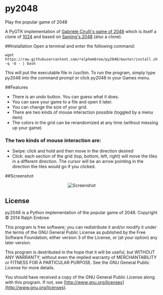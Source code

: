 py2048
======

Play the popular game of 2048

A PyGTK implementation of [Gabriele Cirulli's game of 2048](https://github.com/gabrielecirulli/2048) which is itself a clone of [1024](https://play.google.com/store/apps/details?id=com.veewo.a1024) and based on [Saming's 2048](http://saming.fr/p/2048/) (also a clone).

##Installation
Open a terminal and enter the following command:

    wget https://raw.githubusercontent.com/ralphembree/py2048/master/install.sh -q -O - | bash

This will put the executable file in /usr/bin.
To run the program, simply type py2048 into the command prompt or click py2048 in your Games menu.

##Features
* There is an undo button.  You can guess what it does.
* You can save your game to a file and open it later.
* You can change the size of your grid.
* There are two kinds of mouse interaction possible (toggled by a menu item)
* The colors in the grid can be rerandomized at any time (without messing up your game)

### The two kinds of mouse interaction are:
* Swipe: click and hold and then move in the direction desired
* Click: each section of the grid (top, bottom, left, right) will move the tiles in a different direction.  The cursor will be an arrow pointing in the direction the tiles would go if you clicked.

##Screenshot

<p align="center">
  <img src="https://github.com/ralphembree/py2048/blob/master/screenshot.png" alt="Screenshot"/>
</p>

## License
py2048 is a Python implementation of the popular game of 2048.
Copyright © 2014 Ralph Embree

This program is free software; you can redistribute it and/or modify
it under the terms of the GNU General Public License as published by
the Free Software Foundation; either version 3 of the License, or
(at your option) any later version.

This program is destributed in the hope that it will be useful,
but WITHOUT ANY WARRANTY; without even the implied warranty of
MERCHANTABILITY or FITNESS FOR A PARTICULAR PURPOSE.  See the
GNU General Public License for more details.

You should have received a copy of the GNU General Public License along
with this program.  If not, see [http://www.gnu.org/licenses](http://www.gnu.org/licenses).

